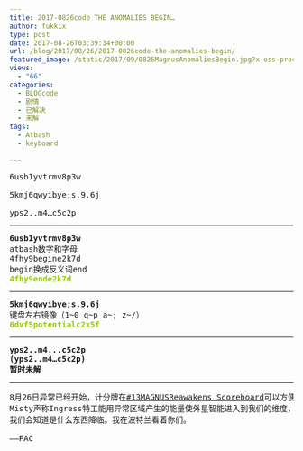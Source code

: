 ```yaml
---
title: 2017-0826code THE ANOMALIES BEGIN…
author: fukkix
type: post
date: 2017-08-26T03:39:34+00:00
url: /blog/2017/08/26/2017-0826code-the-anomalies-begin/
featured_image: /static/2017/09/0826MagnusAnomaliesBegin.jpg?x-oss-process=image/resize,m_fill,w_700,h_220
views:
  - "66"
categories:
  - BLOGcode
  - 剧情
  - 已解决
  - 未解
tags:
  - Atbash
  - keyboard

---
```

<pre>6usb1yvtrmv8p3w

5kmj6qwyibye;s,9.6j

yps2..m4&#8230;c5c2p<!--more--></pre>

* * *

<pre><strong>6usb1yvtrmv8p3w
</strong>atbash数字和字母
4fhy9begine2k7d
begin换成反义词end<strong>
<span style="color: #99cc00;">4fhy9ende2k7d</span></strong></pre>

* * *

<pre><strong>5kmj6qwyibye;s,9.6j
</strong>键盘左右镜像（1~0 q~p a~; z~/）<strong>
<span style="color: #99cc00;">6dvf5potentialc2x5f</span></strong></pre>

* * *

<pre><strong>yps2..m4...c5c2p
(yps2..m4&#8230;c5c2p)
暂时未解</strong></pre>

* * *

<pre>8月26日异常已经开始，计分牌在<a href="http://investigate.ingress.com/13magnus-reawakens-anomaly-scoreboard/">#13MAGNUSReawakens Scoreboard</a>可以方便查看比分情况，或者在社交媒体插入标签 <a href="https://plus.google.com/explore/13MAGNUSReawakens">#13MAGNUSReawakens</a>加入讨论。
Misty声称Ingress特工能用异常区域产生的能量使外星智能进入到我们的维度，一旦这样的事情发生，她打算将其引至自己的记忆宫殿。
我们会知道是什么东西降临。我在波特兰看着你们。

——PAC
<strong>
</strong></pre>